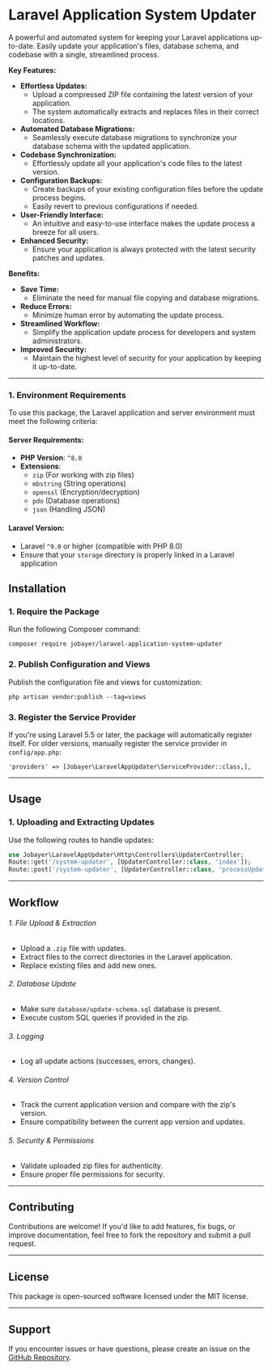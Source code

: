 # Laravel Application System Updater

A powerful and automated system for keeping your Laravel applications up-to-date. Easily update your application's files, database schema, and codebase with a single, streamlined process.

**Key Features:**

- **Effortless Updates:**
    - Upload a compressed ZIP file containing the latest version of your application.
    - The system automatically extracts and replaces files in their correct locations.
- **Automated Database Migrations:**
    - Seamlessly execute database migrations to synchronize your database schema with the updated application.
- **Codebase Synchronization:**
    - Effortlessly update all your application's code files to the latest version.
- **Configuration Backups:**
    - Create backups of your existing configuration files before the update process begins.
    - Easily revert to previous configurations if needed.
- **User-Friendly Interface:**
    - An intuitive and easy-to-use interface makes the update process a breeze for all users.
- **Enhanced Security:**
    - Ensure your application is always protected with the latest security patches and updates.

**Benefits:**

- **Save Time:**
    - Eliminate the need for manual file copying and database migrations.
- **Reduce Errors:**
    - Minimize human error by automating the update process.
- **Streamlined Workflow:**
    - Simplify the application update process for developers and system administrators.
- **Improved Security:**
    - Maintain the highest level of security for your application by keeping it up-to-date.

---

### **1. Environment Requirements**

To use this package, the Laravel application and server environment must meet the following criteria:

#### **Server Requirements:**

- **PHP Version**: `^8.0`
- **Extensions**:
    - `zip` (For working with zip files)
    - `mbstring` (String operations)
    - `openssl` (Encryption/decryption)
    - `pdo` (Database operations)
    - `json` (Handling JSON)

#### **Laravel Version:**

- Laravel `^9.0` or higher (compatible with PHP 8.0)
- Ensure that your `storage` directory is properly linked in a Laravel application
  
## **Installation**

### **1. Require the Package**

Run the following Composer command:

`composer require jobayer/laravel-application-system-updater`

### **2. Publish Configuration and Views**

Publish the configuration file and views for customization:

`php artisan vendor:publish --tag=views`

### **3. Register the Service Provider**

If you're using Laravel 5.5 or later, the package will automatically register itself. For older versions, manually register the service provider in `config/app.php`:

`'providers' => [Jobayer\LaravelAppUpdater\ServiceProvider::class,],`

---

## **Usage**

### **1. Uploading and Extracting Updates**

Use the following routes to handle updates:

```php
use Jobayer\LaravelAppUpdater\Http\Controllers\UpdaterController;
Route::get('/system-updater', [UpdaterController::class, 'index']);
Route::post('/system-updater', [UpdaterController::class, 'processUpdate']);
```

---
##  **Workflow**

###### 1. File Upload & Extraction

- Upload a `.zip` file with updates.
- Extract files to the correct directories in the Laravel application.
- Replace existing files and add new ones.

###### 2. Database Update

- Make sure `database/update-schema.sql` database is present.
- Execute custom SQL queries if provided in the zip.

###### 3. Logging

- Log all update actions (successes, errors, changes).

###### 4. Version Control

- Track the current application version and compare with the zip's version.
- Ensure compatibility between the current app version and updates.

###### 5. Security & Permissions

- Validate uploaded zip files for authenticity.
- Ensure proper file permissions for security.

---

## **Contributing**

Contributions are welcome! If you'd like to add features, fix bugs, or improve documentation, feel free to fork the repository and submit a pull request.

---

## **License**

This package is open-sourced software licensed under the MIT license.

---

## **Support**

If you encounter issues or have questions, please create an issue on the [GitHub Repository](https://github.com/mdabdullajobayer/Laravel-Application-System-Updater).
